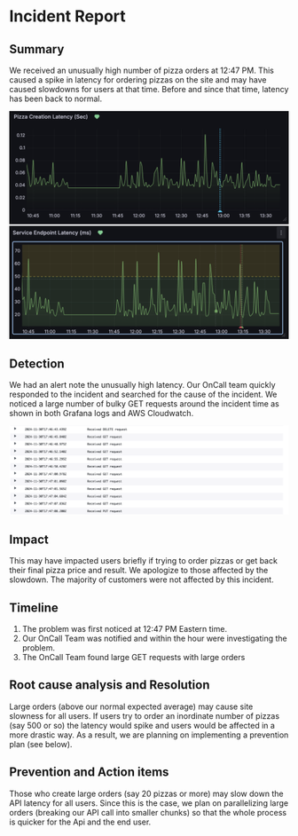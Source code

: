 # Incident Report

## Summary
We received an unusually high number of pizza orders at 12:47 PM. This caused a spike in latency for ordering pizzas on the site and may have caused slowdowns for users at that time. Before and since that time, latency has been back to normal.


![Graph 1](./forIncidentReport.png)
![Graph 2](./forIncidentReport2.png)

## Detection
We had an alert note the unusually high latency. Our OnCall team quickly responded to the incident and searched for the cause of the incident. We noticed a large number of bulky GET requests around the incident time as shown in both Grafana logs and AWS Cloudwatch.

![Graph 3](./forIncidentReport3.png)

## Impact
This may have impacted users briefly if trying to order pizzas or get back their final pizza price and result. We apologize to those affected by the slowdown. The majority of customers were not affected by this incident.  

## Timeline
1. The problem was first noticed at 12:47 PM Eastern time. 
2. Our OnCall Team was notified and within the hour were investigating the problem.
3. The OnCall Team found large GET requests with large orders

## Root cause analysis and Resolution
Large orders (above our normal expected average) may cause site slowness for all users. If users try to order an inordinate number of pizzas (say 500 or so) the latency would spike and users would be affected in a more drastic way. As a result, we are planning on implementing a prevention plan (see below).

## Prevention and Action items
Those who create large orders (say 20 pizzas or more) may slow down the API latency for all users. Since this is the case, we plan on parallelizing large orders (breaking our API call into smaller chunks) so that the whole process is quicker for the Api and the end user.
